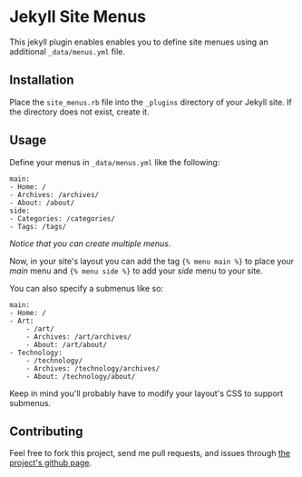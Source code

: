 Jekyll Site Menus
=================

This jekyll plugin enables enables you to define site menues using an additional 
`_data/menus.yml` file.

Installation
------------

Place the `site_menus.rb` file into the `_plugins` directory of your Jekyll
site.  If the directory does not exist, create it.

Usage
-----

Define your menus in `_data/menus.yml` like the
following:

    main:
    - Home: /
    - Archives: /archives/
    - About: /about/
    side:
    - Categories: /categories/
    - Tags: /tags/

*Notice that you can create multiple menus.*

Now, in your site's layout you can add the tag `{% menu main %}` to place your
*main* menu and `{% menu side %}` to add your *side* menu to your site.

You can also specify a submenus like so:

    main:
    - Home: /
    - Art:
        - /art/
        - Archives: /art/archives/
        - About: /art/about/
    - Technology:
        - /technology/
        - Archives: /technology/archives/
        - About: /technology/about/

Keep in mind you'll probably have to modify your layout's CSS to support
submenus.

Contributing
------------

Feel free to fork this project, send me pull requests, and issues through [the
project's github page][project-page].

[project-page]: https://github.com/MrWerewolf/jekyll-site-menus
